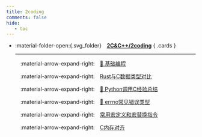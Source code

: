 ```yaml
---
title: 2coding
comments: false
hide:
   - toc
---
```


<div class="grid cards index-info" markdown>

-   :material-folder-open:{.svg_folder}&emsp;__[2C&C++/2coding](./index.md)__
{ .cards }

	---

	&emsp;:material-arrow-expand-right:&emsp;[💖 基础编程](./A.md)

	&emsp;:material-arrow-expand-right:&emsp;[Rust与C数据类型对比](./AA.md)

	&emsp;:material-arrow-expand-right:&emsp;[🧰 Python调用C经验总结](./B.md)

	&emsp;:material-arrow-expand-right:&emsp;[🧰 errno常见错误类型](./C.md)

	&emsp;:material-arrow-expand-right:&emsp;[常用宏定义和宏替换指令](./CC.md)

	&emsp;:material-arrow-expand-right:&emsp;[C内存对齐](./D.md)

</div>